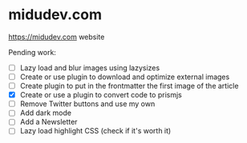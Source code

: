 # midudev.com
https://midudev.com website

Pending work:
- [ ] Lazy load and blur images using lazysizes
- [ ] Create or use plugin to download and optimize external images
- [ ] Create plugin to put in the frontmatter the first image of the article
- [x] Create or use a plugin to convert code to prismjs
- [ ] Remove Twitter buttons and use my own
- [ ] Add dark mode
- [ ] Add a Newsletter
- [ ] Lazy load highlight CSS (check if it's worth it)

